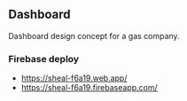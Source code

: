 ## Dashboard

Dashboard design concept for a gas company.


### Firebase deploy

- https://sheal-f6a19.web.app/
- https://sheal-f6a19.firebaseapp.com/
